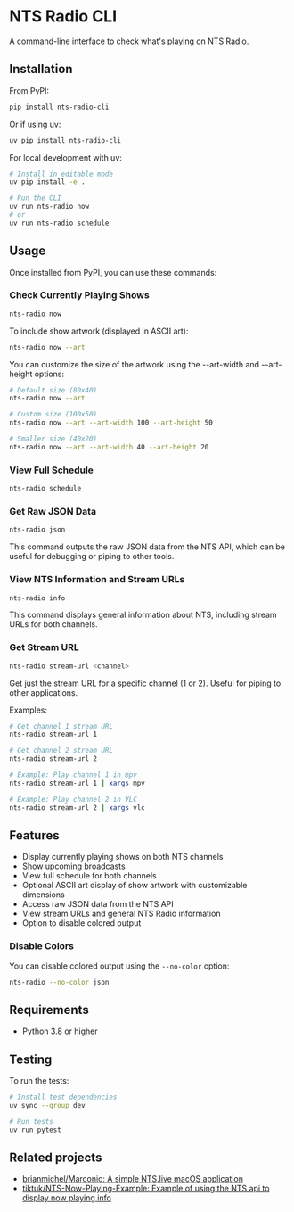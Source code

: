 # NTS Radio CLI

A command-line interface to check what's playing on NTS Radio.

## Installation

From PyPI:
```bash
pip install nts-radio-cli
```

Or if using uv:
```bash
uv pip install nts-radio-cli
```

For local development with uv:
```bash
# Install in editable mode
uv pip install -e .

# Run the CLI
uv run nts-radio now
# or
uv run nts-radio schedule
```

## Usage

Once installed from PyPI, you can use these commands:

### Check Currently Playing Shows

```bash
nts-radio now
```

To include show artwork (displayed in ASCII art):
```bash
nts-radio now --art
```

You can customize the size of the artwork using the --art-width and --art-height options:
```bash
# Default size (80x40)
nts-radio now --art

# Custom size (100x50)
nts-radio now --art --art-width 100 --art-height 50

# Smaller size (40x20)
nts-radio now --art --art-width 40 --art-height 20
```

### View Full Schedule

```bash
nts-radio schedule
```

### Get Raw JSON Data

```bash
nts-radio json
```

This command outputs the raw JSON data from the NTS API, which can be useful for debugging or piping to other tools.

### View NTS Information and Stream URLs

```bash
nts-radio info
```

This command displays general information about NTS, including stream URLs for both channels.

### Get Stream URL

```bash
nts-radio stream-url <channel>
```

Get just the stream URL for a specific channel (1 or 2). Useful for piping to other applications.

Examples:
```bash
# Get channel 1 stream URL
nts-radio stream-url 1

# Get channel 2 stream URL
nts-radio stream-url 2

# Example: Play channel 1 in mpv
nts-radio stream-url 1 | xargs mpv

# Example: Play channel 2 in VLC
nts-radio stream-url 2 | xargs vlc
```

## Features

- Display currently playing shows on both NTS channels
- Show upcoming broadcasts
- View full schedule for both channels
- Optional ASCII art display of show artwork with customizable dimensions
- Access raw JSON data from the NTS API
- View stream URLs and general NTS Radio information
- Option to disable colored output

### Disable Colors

You can disable colored output using the `--no-color` option:

```bash
nts-radio --no-color json
```

## Requirements

- Python 3.8 or higher

## Testing

To run the tests:

```bash
# Install test dependencies
uv sync --group dev

# Run tests
uv run pytest
```

## Related projects

- [brianmichel/Marconio: A simple NTS.live macOS application](https://github.com/brianmichel/Marconio)
- [tiktuk/NTS-Now-Playing-Example: Example of using the NTS api to display now playing info](https://github.com/tiktuk/NTS-Now-Playing-Example)
